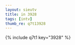 ```yaml
--- 
layout: sieutv
title: in 3928
tags: [intv]
thumb_re: q7t13928
---
```

{% include q7t1 key="3928" %} 

